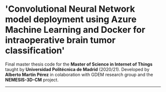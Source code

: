 # 'Convolutional Neural Network model deployment using Azure Machine Learning and Docker for intraoperative brain tumor classification'
Final master thesis code for the **Master of Science in Internet of Things** taught by **Universidad Politécnica de Madrid** (2020/21).
Developed by **Alberto Martín Pérez** in colaboration with GDEM research group and the **NEMESIS-3D-CM** project.

---
